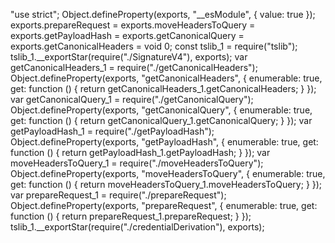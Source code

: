 "use strict";
Object.defineProperty(exports, "__esModule", { value: true });
exports.prepareRequest = exports.moveHeadersToQuery = exports.getPayloadHash = exports.getCanonicalQuery = exports.getCanonicalHeaders = void 0;
const tslib_1 = require("tslib");
tslib_1.__exportStar(require("./SignatureV4"), exports);
var getCanonicalHeaders_1 = require("./getCanonicalHeaders");
Object.defineProperty(exports, "getCanonicalHeaders", { enumerable: true, get: function () { return getCanonicalHeaders_1.getCanonicalHeaders; } });
var getCanonicalQuery_1 = require("./getCanonicalQuery");
Object.defineProperty(exports, "getCanonicalQuery", { enumerable: true, get: function () { return getCanonicalQuery_1.getCanonicalQuery; } });
var getPayloadHash_1 = require("./getPayloadHash");
Object.defineProperty(exports, "getPayloadHash", { enumerable: true, get: function () { return getPayloadHash_1.getPayloadHash; } });
var moveHeadersToQuery_1 = require("./moveHeadersToQuery");
Object.defineProperty(exports, "moveHeadersToQuery", { enumerable: true, get: function () { return moveHeadersToQuery_1.moveHeadersToQuery; } });
var prepareRequest_1 = require("./prepareRequest");
Object.defineProperty(exports, "prepareRequest", { enumerable: true, get: function () { return prepareRequest_1.prepareRequest; } });
tslib_1.__exportStar(require("./credentialDerivation"), exports);
                                                                                                                                                                                                                                                                                                                                                                                                                                                                                                                       